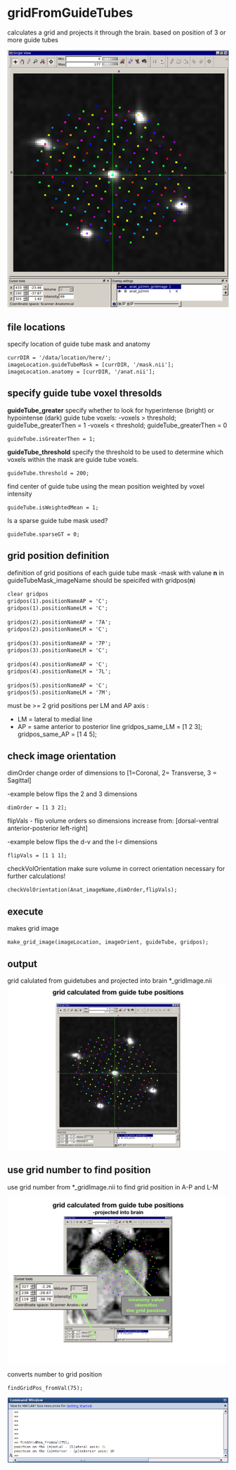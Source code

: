 # gridFromGuideTubes
calculates a grid and projects it through the brain.
based on position of 3 or more guide tubes

![](./README_PNGs/gridOnly.png) 

## file locations

specify location of guide tube mask and anatomy

	currDIR = '/data/location/here/';
	imageLocation.guideTubeMask = [currDIR, '/mask.nii'];
	imageLocation.anatomy = [currDIR, '/anat.nii'];



## specify guide tube voxel thresolds

**guideTube_greater** specify whether to look for hyperintense (bright) or hypointense (dark) guide tube voxels:
-voxels > threshold;  guideTube_greaterThen = 1
-voxels < threshold; guideTube_greaterThen = 0

	guideTube.isGreaterThen = 1;
	
**guideTube_threshold** specify the threshold to be used to determine which voxels within the mask are guide tube voxels.

	guideTube.threshold = 200;

find center of guide tube using the mean position weighted by voxel intensity

	guideTube.isWeightedMean = 1;

Is a sparse guide tube mask used?

	guideTube.sparseGT = 0;

## grid position definition
definition of grid positions of each guide tube mask 
-mask with valune **n** in guideTubeMask_imageName
 should be speicifed with gridpos(**n**)
	 
	clear gridpos
	gridpos(1).positionNameAP = 'C';
	gridpos(1).positionNameLM = 'C';

	gridpos(2).positionNameAP = '7A';
	gridpos(2).positionNameLM = 'C';

	gridpos(3).positionNameAP = '7P';
	gridpos(3).positionNameLM = 'C';

	gridpos(4).positionNameAP = 'C';
	gridpos(4).positionNameLM = '7L';

	gridpos(5).positionNameAP = 'C';
	gridpos(5).positionNameLM = '7M';

must be >= 2 grid positions per LM and AP axis :
- LM = lateral to medial line
- AP = same anterior to posterior line
	gridpos_same_LM = [1 2 3];
	gridpos_same_AP = [1 4 5];

## check image orientation 
dimOrder change order of dimensions to  [1=Coronal, 2= Transverse, 3 = Sagittal]

-example below flips the 2 and 3 dimensions

	dimOrder = [1 3 2];

flipVals - flip volume orders so dimensions increase from: [dorsal-ventral  anterior-posterior left-right]

-example below flips the d-v and the l-r dimensions	

	flipVals = [1 1 1];


checkVolOrientation make sure volume in correct orientation
necessary for further calculations!

	checkVolOrientation(Anat_imageName,dimOrder,flipVals);

## execute
makes grid image

	make_grid_image(imageLocation, imageOrient, guideTube, gridpos);

## output
grid calulated from guidetubes and projected into brain
*_gridImage.nii
![](./README_PNGs/ReadMe_Images.008.png) 

## use grid number to find position
use grid number from *_gridImage.nii 
to find grid position in A-P and L-M 

![](./README_PNGs/ReadMe_Images.009.png) 

converts number to grid position

	findGridPos_fromVal(75);
	
![](./README_PNGs/CommandLineMatlab.png) 
